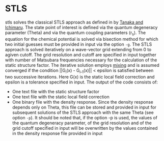 # STLS

stls solves the classical STLS approach as defined in by [Tanaka and Ichimaru](https://journals.jps.jp/doi/abs/10.1143/JPSJ.55.2278). The state 
  point of interest is defined via the quantum degeneracy parameter (Theta)
  and via the quantum coupling parameters (r<sub>s</sub>). The equation for the 
  chemical potential is solved via bisection method for which two 
  initial guesses must be provided in input via the option `-g`.
  The STLS approach is solved iteratively on a wave-vector grid 
  extending from 0 to agiven cutoff. The grid resolution and cutoff
  are specified in input together with number of Matsubara frequencies
   necessary for the calculation of the static structure factor. The 
  iterative solution employs [mixing](https://aip.scitation.org/doi/abs/10.1063/1.1682399]) and is assumed converged if the condition 
  ||G<sub>i</sub>(x) - G<sub>i-1</sub>(x)|| < epsilon is satisfied between two successive iterations. Here G(x) is the 
  static local field correction and epsilon is a tolerance specified in
  input. The output of the code consists of:
  
  * One text file with the static structure factor
  * One text file with the static local field correction
  * One binary file with the density response. Since the density
        response depends only on Theta, this file can be stored and
        provided in input for subsequent solutions of the STLS approach
        with the same Theta (see option `-p`). It should be noted
        that, if the option -p is used, the values of the quantum
        degeneracy parameter, of the grid resolution and of the grid
        cutoff specified in input will be overwritten by the values
        contained in the density response file provided in input
